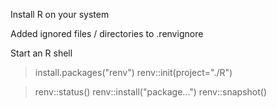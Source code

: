 Install R on your system

Added ignored files / directories to .renvignore

Start an R shell

> install.packages("renv")
> renv::init(project="./R")

> renv::status()
> renv::install("package...")
> renv::snapshot()